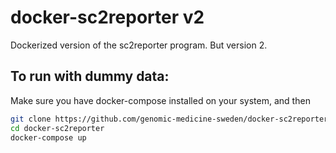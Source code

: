 # docker-sc2reporter v2
Dockerized version of the sc2reporter program. But version 2.

## To run with dummy data:
Make sure you have docker-compose installed on your system, and then
```bash
git clone https://github.com/genomic-medicine-sweden/docker-sc2reporter
cd docker-sc2reporter
docker-compose up
```
